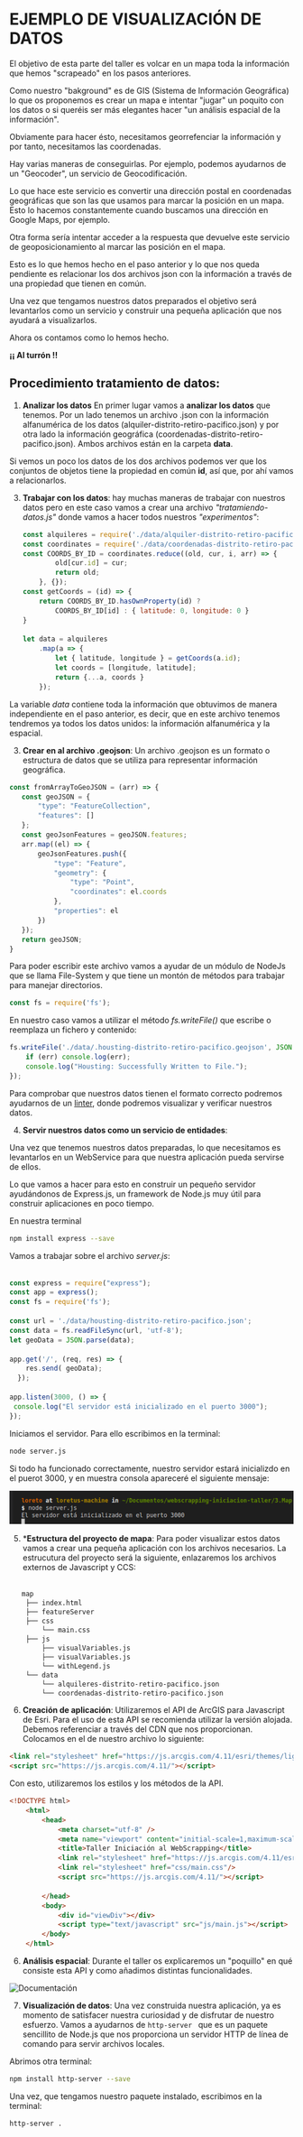 # EJEMPLO DE VISUALIZACIÓN DE DATOS

El objetivo de esta parte del taller es volcar en un mapa toda la información que hemos "scrapeado" en los pasos anteriores.

Como nuestro "bakground" es de GIS (Sistema de Información Geográfica) lo que os proponemos es crear un mapa e intentar "jugar" un poquito con los datos o si queréis ser más elegantes hacer "un análisis espacial de la información".

Obviamente para hacer ésto, necesitamos georrefenciar la información y por tanto, necesitamos las coordenadas.

Hay varias maneras de conseguirlas. Por ejemplo, podemos ayudarnos de un "Geocoder", un servicio de Geocodificación. 

Lo que hace este servicio es convertir una dirección postal en coordenadas geográficas que son las que usamos para marcar la posición en un mapa. Esto lo hacemos constantemente cuando buscamos una dirección en Google Maps, por ejemplo. 

Otra forma sería intentar acceder a la respuesta que devuelve este servicio de geoposicionamiento al marcar las posición en el mapa.

Esto es lo que hemos hecho en el paso anterior y lo que nos queda pendiente es relacionar los dos archivos json con la información a través de una propiedad que tienen en común.

Una vez que tengamos nuestros datos preparados el objetivo será levantarlos como un servicio y construir una pequeña aplicación que nos ayudará a visualizarlos. 

Ahora os contamos como lo hemos hecho.

**¡¡ Al turrón !!**

## Procedimiento tratamiento de datos:

1. **Analizar los datos** En primer lugar vamos a **analizar los datos** que tenemos. Por un lado tenemos un archivo .json con la información alfanumérica de los datos (alquiler-distrito-retiro-pacifico.json) y por otra lado la información geográfica (coordenadas-distrito-retiro-pacifico.json). Ambos archivos están en la carpeta **data**.

Si vemos un poco los datos de los dos archivos podemos ver que los conjuntos de objetos tiene la propiedad en común **id**, así que, por ahí vamos a relacionarlos.

3. **Trabajar con los datos**: hay muchas maneras de trabajar con nuestros datos pero en este caso vamos a crear una archivo *"tratamiendo-datos.js"* donde vamos a hacer todos nuestros *"experimentos"*:

    ```javascript
    const alquileres = require('./data/alquiler-distrito-retiro-pacifico.json');
    const coordinates = require('./data/coordenadas-distrito-retiro-pacifico.json');
    const COORDS_BY_ID = coordinates.reduce((old, cur, i, arr) => {
            old[cur.id] = cur;
            return old;
        }, {});
    const getCoords = (id) => {
        return COORDS_BY_ID.hasOwnProperty(id) ?
            COORDS_BY_ID[id] : { latitude: 0, longitude: 0 }
    }

    let data = alquileres
        .map(a => {
            let { latitude, longitude } = getCoords(a.id);
            let coords = [longitude, latitude];
            return {...a, coords }
        });
   ```

La variable *data* contiene toda la información que obtuvimos de manera independiente en el paso anterior, es decir, que en este archivo tenemos tendremos ya todos los datos unidos: la información alfanumérica y la espacial.

3. **Crear en al archivo .geojson**: Un archivo .geojson es un formato o estructura de datos que se utiliza para representar información geográfica. 

 ```javascript
 const fromArrayToGeoJSON = (arr) => {
    const geoJSON = {
        "type": "FeatureCollection",
        "features": []
    };
    const geoJsonFeatures = geoJSON.features;
    arr.map((el) => {
        geoJsonFeatures.push({
            "type": "Feature",
            "geometry": {
                "type": "Point",
                "coordinates": el.coords
            },
            "properties": el
        })
    });
    return geoJSON;
}

```
Para poder escribir este archivo vamos a ayudar de un módulo de NodeJs que se llama File-System y que tiene un montón de métodos para trabajar para manejar directorios.

```javascript
const fs = require('fs');
```
En nuestro caso vamos a utilizar el método *fs.writeFile()* que escribe o reemplaza un fichero y contenido:

```javascript
fs.writeFile('./data/.housting-distrito-retiro-pacifico.geojson', JSON.stringify(fromArrayToGeoJSON(data)), (err) => {
    if (err) console.log(err);
    console.log("Housting: Successfully Written to File.");
});

```
Para comprobar que nuestros datos tienen el formato correcto podremos ayudarnos de un [linter](http://geojsonlint.com/), donde podremos visualizar y verificar nuestros datos.

4. **Servir nuestros datos como un servicio de entidades**:

Una vez que tenemos nuestros datos preparadas, lo que necesitamos es levantarlos en un WebService para que nuestra aplicación pueda servirse de ellos.

Lo que vamos a hacer para esto en construir un pequeño servidor ayudándonos de Express.js, un framework de Node.js muy útil para construir aplicaciones en poco tiempo.

En nuestra terminal

 ```sh
 npm install express --save
 ```


Vamos a trabajar sobre el archivo *server.js*:

```javascript

const express = require("express");
const app = express();
const fs = require('fs');

const url = './data/housting-distrito-retiro-pacifico.json';
const data = fs.readFileSync(url, 'utf-8');
let geoData = JSON.parse(data);

app.get('/', (req, res) => {
    res.send( geoData);
  });

app.listen(3000, () => {
 console.log("El servidor está inicializado en el puerto 3000");
});

```
Iniciamos el servidor. Para ello escribimos en la terminal:

 ```sh
 node server.js
 ```
Si todo ha funcionado correctamente, nuestro servidor estará inicializdo en el puerot 3000, y en muestra consola apareceré el siguiente mensaje:

![server](pictures/server.png "Servidor inicializado")

5. ***Estructura del proyecto de mapa**: Para poder visualizar estos datos vamos a crear una pequeña aplicación con los archivos necesarios. 
La estrucutura del proyecto será la siguiente, enlazaremos los archivos externos de Javascript y CCS:

```

   map
    ├── index.html
    ├── featureServer
    ├── css
        └── main.css
    ├── js
        ├── visualVariables.js
        ├── visualVariables.js
        └── withLegend.js 
    └── data
        └── alquileres-distrito-retiro-pacifico.json
        └── coordenadas-distrito-retiro-pacifico.json
```

6. **Creación de aplicación**: Utilizaremos el API de ArcGIS para Javascript de Esri. Para el uso de esta API se recomienda utilizar la versión alojada. Debemos referenciar a través del CDN que nos proporcionan. 
Colocamos en el <head> de nuestro archivo <html> lo siguiente:

  ```html
  <link rel="stylesheet" href="https://js.arcgis.com/4.11/esri/themes/light/main.css">
  <script src="https://js.arcgis.com/4.11/"></script>
  ```
Con esto, utilizaremos los estilos y los métodos de la API.

```html
<!DOCTYPE html>
    <html>
        <head>
            <meta charset="utf-8" />
            <meta name="viewport" content="initial-scale=1,maximum-scale=1,user-scalable=no"/>
            <title>Taller Iniciación al WebScrapping</title>
            <link rel="stylesheet" href="https://js.arcgis.com/4.11/esri/themes/light/main.css"/>
            <link rel="stylesheet" href="css/main.css"/>
            <script src="https://js.arcgis.com/4.11/"></script>

        </head>
        <body>
            <div id="viewDiv"></div>
            <script type="text/javascript" src="js/main.js"></script>
        </body>
    </html>

```

6. **Análisis espacial**: Durante el taller os explicaremos un "poquillo" en qué consiste esta API y como añadimos distintas funcionalidades.

![Documentación](https://developers.arcgis.com/ "Documentacíon del API de ArcGIS para Javascript")

7. **Visualización de datos**: Una vez construida nuestra aplicación, ya es momento de satisfacer nuestra curiosidad y de disfrutar de nuestro esfuerzo.
Vamos a ayudarnos de ```http-server ``` que es un paquete sencillito de Node.js que nos proporciona un servidor HTTP de línea de comando para servir archivos locales.

Abrimos otra terminal:

 ```sh
 npm install http-server --save

 ```
 Una vez, que tengamos nuestro paquete instalado, escribimos en la terminal:

 ```sh
http-server .
 ```














